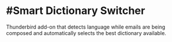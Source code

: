 #Smart Dictionary Switcher
==========================

Thunderbird add-on that detects language while emails are being composed and automatically selects the best dictionary available.